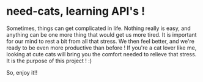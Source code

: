 # need-cats, learning API's !
Sometimes, things can get complicated in life. Nothing really is easy, and anything can be one more thing that would get us more tired.
It is important for our mind to rest a bit from all that stress. We then feel better, and we're ready to be even more productive than before !
If you're a cat lover like me, looking at cute cats will bring you the comfort needed to relieve that stress. It is the purpose of this project ! :)

So, enjoy it!!
